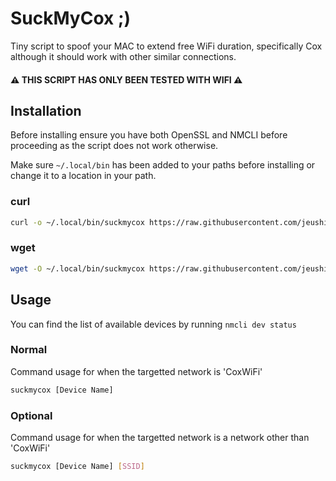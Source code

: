 
# SuckMyCox ;)

Tiny script to spoof your MAC to extend free WiFi duration, specifically Cox although it should work with other similar connections.

#### ⚠️ THIS SCRIPT HAS ONLY BEEN TESTED WITH WIFI ⚠️
## Installation


Before installing ensure you have both OpenSSL and NMCLI before proceeding as the script does not work otherwise.

Make sure ```~/.local/bin``` has been added to your paths before installing or change it to a location in your path.

### curl
```bash
curl -o ~/.local/bin/suckmycox https://raw.githubusercontent.com/jeushi/suckmycox/refs/heads/main/suckmycox && chmod +x ~/.local/bin/suckmycox
```

### wget
```bash
wget -O ~/.local/bin/suckmycox https://raw.githubusercontent.com/jeushi/suckmycox/refs/heads/main/suckmycox && chmod +x ~/.local/bin/suckmycox
```
## Usage

You can find the list of available devices by running ```nmcli dev status```


### Normal
Command usage for when the targetted network is 'CoxWiFi'
```bash
suckmycox [Device Name]
```

### Optional
Command usage for when the targetted network is a network other than 'CoxWiFi'
```bash
suckmycox [Device Name] [SSID]
```



